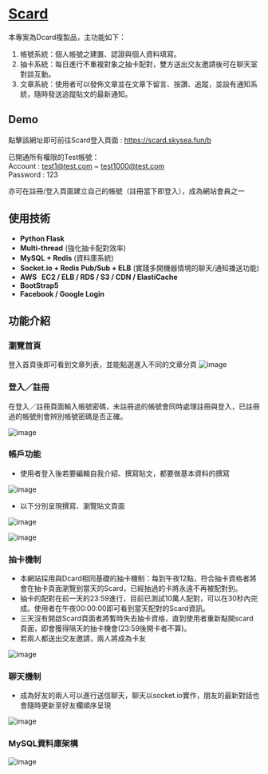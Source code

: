 # [Scard](https://scard.skysea.fun/b)

本專案為Dcard複製品，主功能如下：

1. 帳號系統：個人帳號之建置、認證與個人資料填寫。
2. 抽卡系統：每日進行不重複對象之抽卡配對，雙方送出交友邀請後可在聊天室對談互動。
3. 文章系統：使用者可以發佈文章並在文章下留言、按讚、追蹤，並設有通知系統，隨時發送追蹤貼文的最新通知。

## Demo
點擊該網址即可前往Scard登入頁面 : https://scard.skysea.fun/b

已開通所有權限的Test帳號：</br>
Account : test1@test.com ~ test1000@test.com</br>
Password : 123

亦可在註冊/登入頁面建立自己的帳號（註冊當下即登入），成為網站會員之一

## 使用技術
* **Python Flask**
* **Multi-thread** (強化抽卡配對效率)
* **MySQL + Redis** (資料庫系統)
* **Socket.io + Redis Pub/Sub + ELB** (實踐多開機器情境的聊天/通知播送功能)
* **AWS &nbsp; EC2 / ELB / RDS / S3 / CDN / ElastiCache**
* **BootStrap5**
* **Facebook / Google Login**
## 功能介紹

### 瀏覽首頁

登入首頁後即可看到文章列表，並能點選進入不同的文章分頁
![image](https://user-images.githubusercontent.com/73434165/125607108-6d6180fc-b4a7-48fb-877a-5c476c12e0c4.png)

### 登入／註冊

在登入／註冊頁面輸入帳號密碼，未註冊過的帳號會同時處理註冊與登入，已註冊過的帳號則會辨別帳號密碼是否正確。

![image](https://user-images.githubusercontent.com/73434165/125607300-d8f4d0ec-0f88-45c6-9d75-5c8c66214670.png)

### 帳戶功能

* 使用者登入後若要編輯自我介紹、撰寫貼文，都要做基本資料的撰寫

![image](https://user-images.githubusercontent.com/73434165/125607552-81825dc6-7ffd-4cce-aa2c-7a294b3ae003.png)

* 以下分別呈現撰寫、瀏覽貼文頁面
  
![image](https://user-images.githubusercontent.com/73434165/125604268-c49e9ccb-3754-4df7-8feb-2f06577e3444.png)

![image](https://user-images.githubusercontent.com/73434165/125606823-a0f1cc6a-3608-40c3-ba29-eeda3583e46c.png)

### 抽卡機制  

* 本網站採用與Dcard相同基礎的抽卡機制：每到午夜12點，符合抽卡資格者將會在抽卡頁面瀏覽到當天的Scard，已經抽過的卡將永遠不再被配對到。
* 抽卡的配對在前一天的23:59進行，目前已測試10萬人配對，可以在30秒內完成。使用者在午夜00:00:00即可看到當天配對的Scard資訊。
* 三天沒有開啟Scard頁面者將暫時失去抽卡資格，直到使用者重新點開scard頁面，即會獲得隔天的抽卡機會(23:59後開卡者不算)。
* 若兩人都送出交友邀請，兩人將成為卡友

![image](https://user-images.githubusercontent.com/73434165/122116836-ae33b400-ce58-11eb-90dd-b086f1c16093.png)

### 聊天機制

* 成為好友的兩人可以進行送信聊天，聊天以socket.io實作，朋友的最新對話也會隨時更新至好友欄順序呈現

![image](https://user-images.githubusercontent.com/73434165/122117614-a58fad80-ce59-11eb-89b8-86ec7923084f.png)


### MySQL資料庫架構
![image](https://user-images.githubusercontent.com/73434165/125606523-74c5a56d-2e0e-4e50-a7a1-7f05b5b52178.png)
